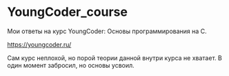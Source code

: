 # YoungCoder_course
Мои ответы на курс YoungCoder: Основы программирования на C.

https://youngcoder.ru/

Сам курс неплохой, но порой теории данной внутри курса не хватает.
В один момент забросил, но основы усвоил.
